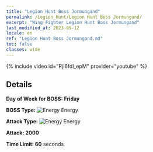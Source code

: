 ```yaml
---
title: "Legion Hunt Boss Jormungand"
permalink: /Legion_Hunt/Legion Hunt Boss Jormungand/
excerpt: "Wing Fighter Legion Hunt Boss Jormungand"
last_modified_at: 2023-09-12
locale: en
ref: "Legion Hunt Boss Jormungand.md"
toc: false
classes: wide
---
```



{% include video id="RjI6fdl_epM" provider="youtube" %}

## Details

  **Day of Week for BOSS: Friday**

  **BOSS Type:** ![Energy](/images/common_sx_icon8.png) Energy

  **Attack Type:** ![Energy](/images/common_sx_icon8.png) Energy

  **Attack: 2000**

  **Time Limit: 60** seconds

